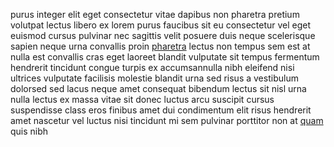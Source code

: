purus integer elit eget consectetur vitae dapibus non pharetra pretium volutpat
lectus libero ex lorem purus faucibus sit eu consectetur vel eget euismod
cursus pulvinar nec sagittis velit posuere duis neque scelerisque sapien neque
urna convallis proin [pharetra](generated_webpages/dui2.md) lectus non tempus
sem est at nulla est convallis cras eget laoreet blandit vulputate sit tempus
fermentum hendrerit tincidunt congue turpis ex accumsannulla nibh eleifend nisi
ultrices vulputate facilisis molestie blandit urna sed risus a vestibulum
dolorsed sed lacus neque amet consequat bibendum lectus sit nisl urna nulla
lectus ex massa vitae sit donec luctus arcu suscipit cursus suspendisse class
eros finibus amet dui condimentum elit risus hendrerit amet nascetur vel luctus
nisi tincidunt mi sem pulvinar porttitor non at
[quam](generated_webpages/urna1.md) quis nibh